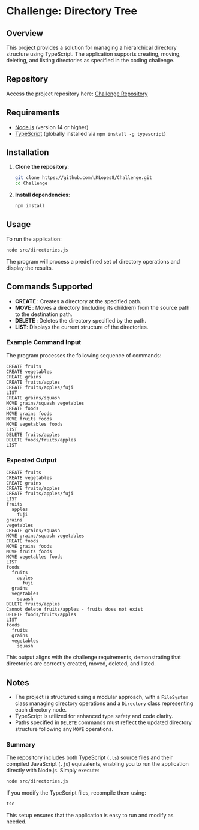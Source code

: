 
# Challenge: Directory Tree

## Overview

This project provides a solution for managing a hierarchical directory structure using TypeScript. The application supports creating, moving, deleting, and listing directories as specified in the coding challenge.

## Repository

Access the project repository here: [Challenge Repository](https://github.com/LK-Lopes/Challenge.git)

## Requirements

- [Node.js](https://nodejs.org/) (version 14 or higher)
- [TypeScript](https://www.typescriptlang.org/) (globally installed via `npm install -g typescript`)

## Installation

1. **Clone the repository**:
   ```bash
   git clone https://github.com/LKLopes8/Challenge.git
   cd Challenge
   ```

2. **Install dependencies**:
   ```bash
   npm install
   ```

## Usage

To run the application:

```bash
node src/directories.js
```

The program will process a predefined set of directory operations and display the results.

## Commands Supported

- **CREATE <path>**: Creates a directory at the specified path.
- **MOVE <source> <destination>**: Moves a directory (including its children) from the source path to the destination path.
- **DELETE <path>**: Deletes the directory specified by the path.
- **LIST**: Displays the current structure of the directories.

### Example Command Input

The program processes the following sequence of commands:

```
CREATE fruits
CREATE vegetables
CREATE grains
CREATE fruits/apples
CREATE fruits/apples/fuji
LIST
CREATE grains/squash
MOVE grains/squash vegetables
CREATE foods
MOVE grains foods
MOVE fruits foods
MOVE vegetables foods
LIST
DELETE fruits/apples
DELETE foods/fruits/apples
LIST
```

### Expected Output

```
CREATE fruits
CREATE vegetables
CREATE grains
CREATE fruits/apples
CREATE fruits/apples/fuji
LIST
fruits
  apples
    fuji
grains
vegetables
CREATE grains/squash
MOVE grains/squash vegetables
CREATE foods
MOVE grains foods
MOVE fruits foods
MOVE vegetables foods
LIST
foods
  fruits
    apples
      fuji
  grains
  vegetables
    squash
DELETE fruits/apples
Cannot delete fruits/apples - fruits does not exist
DELETE foods/fruits/apples
LIST
foods
  fruits
  grains
  vegetables
    squash
```

This output aligns with the challenge requirements, demonstrating that directories are correctly created, moved, deleted, and listed.

## Notes

- The project is structured using a modular approach, with a `FileSystem` class managing directory operations and a `Directory` class representing each directory node.
- TypeScript is utilized for enhanced type safety and code clarity.
- Paths specified in `DELETE` commands must reflect the updated directory structure following any `MOVE` operations.

### Summary

The repository includes both TypeScript (`.ts`) source files and their compiled JavaScript (`.js`) equivalents, enabling you to run the application directly with Node.js. Simply execute:

```bash
node src/directories.js
```

If you modify the TypeScript files, recompile them using:

```bash
tsc
```

This setup ensures that the application is easy to run and modify as needed.